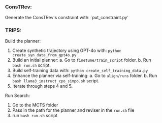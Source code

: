 ### ConsTRev:
Generate the ConsTRev's constraint with: `put_constraint.py'

### TRIPS:

Build the planner:

1. Create synthetic trajectory using GPT-4o with: `python create_syn_data_from_gpt4o.py`
2. Build an initial planner:
    a. Go to `finetune/train_script` folder.
    b. Run `bash run.sh` script.
3. Build self-training data with: `python create_self_training_data.py`
4. Enhance the planner via self-training:
    a. Go to `align/runs` folder.
    b. Run `bash llama3_instruct_cpo_simpo.sh` script.
5. Iterate through steps 4 and 5.

Run Search:
1. Go to the MCTS folder
2. Pass in the path for the planner and reviser in the `run.sh` file
3. run `bash run.sh` script
